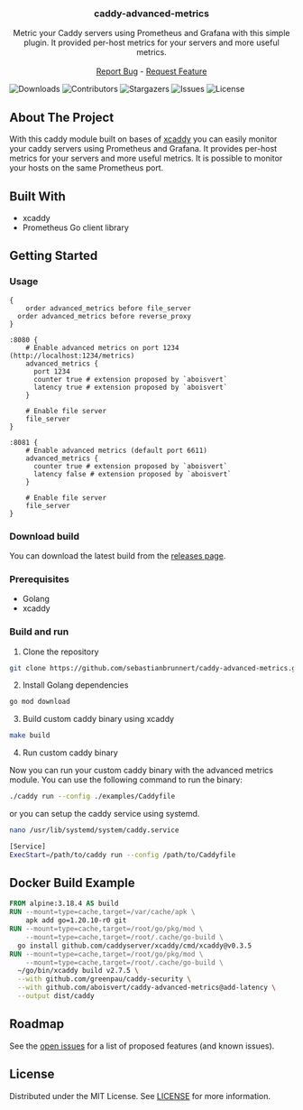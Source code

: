 <p align="center">
  <h3 align="center">caddy-advanced-metrics</h3>

  <p align="center">
    Metric your Caddy servers using Prometheus and Grafana with this simple plugin. It provided per-host metrics for your servers and more useful metrics.
    <br/>
    <br/>
    <a href="https://github.com/sebastianbrunnert/caddy-advanced-metrics/issues">Report Bug</a>
    -
    <a href="https://github.com/sebastianbrunnert/caddy-advanced-metrics/issues">Request Feature</a>
  </p>
</p>

![Downloads](https://img.shields.io/github/downloads/sebastianbrunnert/caddy-advanced-metrics/total) ![Contributors](https://img.shields.io/github/contributors/sebastianbrunnert/caddy-advanced-metrics?color=dark-green) ![Stargazers](https://img.shields.io/github/stars/sebastianbrunnert/caddy-advanced-metrics?style=social) ![Issues](https://img.shields.io/github/issues/sebastianbrunnert/caddy-advanced-metrics) ![License](https://img.shields.io/github/license/sebastianbrunnert/caddy-advanced-metrics) 

## About The Project

With this caddy module built on bases of [xcaddy](https://github.com/caddyserver/xcaddy) you can easily monitor your caddy servers using Prometheus and Grafana. It provides per-host metrics for your servers and more useful metrics. It is possible to monitor your hosts on the same Prometheus port.

## Built With

* xcaddy
* Prometheus Go client library

## Getting Started

### Usage

```
{
	order advanced_metrics before file_server
  order advanced_metrics before reverse_proxy
}

:8080 {
    # Enable advanced metrics on port 1234 (http://localhost:1234/metrics)
    advanced_metrics {
      port 1234
      counter true # extension proposed by `aboisvert` 
      latency true # extension proposed by `aboisvert` 
    }

    # Enable file server
    file_server
}

:8081 {
    # Enable advanced metrics (default port 6611)
    advanced_metrics {
      counter true # extension proposed by `aboisvert` 
      latency false # extension proposed by `aboisvert` 
    }

    # Enable file server
    file_server
}
```

### Download build

You can download the latest build from the [releases page](https://github.com/sebastianbrunnert/caddy-advanced-metrics/releases/).

### Prerequisites

* Golang
* xcaddy

### Build and run

1. Clone the repository

```sh
git clone https://github.com/sebastianbrunnert/caddy-advanced-metrics.git
```

2. Install Golang dependencies

```sh
go mod download
```

3. Build custom caddy binary using xcaddy 

```sh
make build
```

4. Run custom caddy binary

Now you can run your custom caddy binary with the advanced metrics module. You can use the following command to run the binary:

```sh
./caddy run --config ./examples/Caddyfile
```

or you can setup the caddy service using systemd.

```sh
nano /usr/lib/systemd/system/caddy.service
```

```sh
[Service]
ExecStart=/path/to/caddy run --config /path/to/Caddyfile
```

## Docker Build Example

```dockerfile
FROM alpine:3.18.4 AS build
RUN --mount=type=cache,target=/var/cache/apk \
    apk add go=1.20.10-r0 git
RUN --mount=type=cache,target=/root/go/pkg/mod \
    --mount=type=cache,target=/root/.cache/go-build \
  go install github.com/caddyserver/xcaddy/cmd/xcaddy@v0.3.5
RUN --mount=type=cache,target=/root/go/pkg/mod \
    --mount=type=cache,target=/root/.cache/go-build \
  ~/go/bin/xcaddy build v2.7.5 \
  --with github.com/greenpau/caddy-security \
  --with github.com/aboisvert/caddy-advanced-metrics@add-latency \
  --output dist/caddy
```

## Roadmap

See the [open issues](https://github.com/sebastianbrunnert/caddy-advanced-metrics/issues) for a list of proposed features (and known issues).


## License

Distributed under the MIT License. See [LICENSE](https://github.com/sebastianbrunnert/caddy-advanced-metrics/blob/main/LICENSE) for more information.